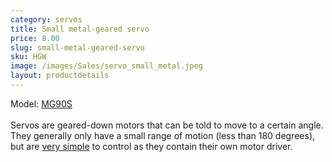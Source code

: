 ```yaml
---
category: servos
title: Small metal-geared servo
price: 8.00
slug: small-metal-geared-servo
sku: HGW
image: /images/Sales/servo_small_metal.jpeg
layout: productdetails
---
```


Model: <a href="http://www.electronicoscaldas.com/datasheet/MG90S_Tower-Pro.pdf">MG90S</a>
<br><br>Servos are geared-down motors that can be told to move to a certain angle. They generally only have a small range of motion (less than 180 degrees), but are <a href="https://www.arduino.cc/en/Reference/Servo">very simple</a> to control as they contain their own motor driver.
